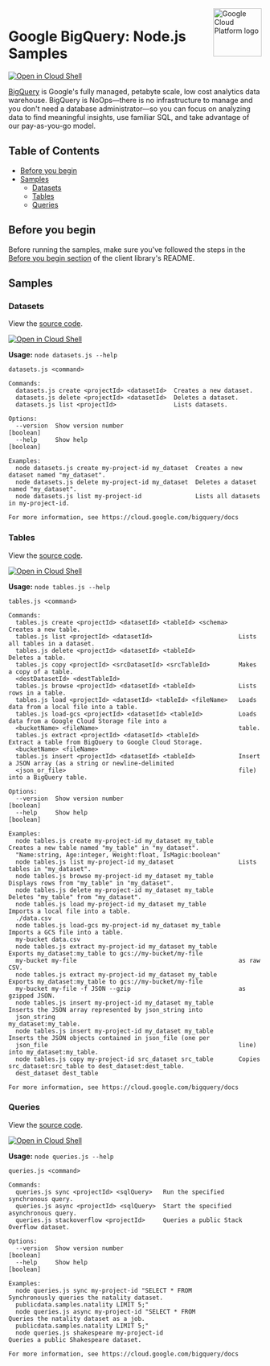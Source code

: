 <img src="https://avatars2.githubusercontent.com/u/2810941?v=3&s=96" alt="Google Cloud Platform logo" title="Google Cloud Platform" align="right" height="96" width="96"/>

# Google BigQuery: Node.js Samples

[![Open in Cloud Shell][shell_img]][shell_link]

[BigQuery](https://cloud.google.com/bigquery/docs) is Google&#x27;s fully managed, petabyte scale, low cost analytics data warehouse. BigQuery is NoOps—there is no infrastructure to manage and you don&#x27;t need a database administrator—so you can focus on analyzing data to find meaningful insights, use familiar SQL, and take advantage of our pay-as-you-go model.

## Table of Contents

* [Before you begin](#before-you-begin)
* [Samples](#samples)
  * [Datasets](#datasets)
  * [Tables](#tables)
  * [Queries](#queries)

## Before you begin

Before running the samples, make sure you've followed the steps in the
[Before you begin section](../README.md#before-you-begin) of the client
library's README.

## Samples

### Datasets

View the [source code][datasets_0_code].

[![Open in Cloud Shell][shell_img]](https://console.cloud.google.com/cloudshell/open?git_repo=https://github.com/googleapis/nodejs-bigquery&page=editor&open_in_editor=samples/datasets.js,samples/README.md)

__Usage:__ `node datasets.js --help`

```
datasets.js <command>

Commands:
  datasets.js create <projectId> <datasetId>  Creates a new dataset.
  datasets.js delete <projectId> <datasetId>  Deletes a dataset.
  datasets.js list <projectId>                Lists datasets.

Options:
  --version  Show version number                                                                               [boolean]
  --help     Show help                                                                                         [boolean]

Examples:
  node datasets.js create my-project-id my_dataset  Creates a new dataset named "my_dataset".
  node datasets.js delete my-project-id my_dataset  Deletes a dataset named "my_dataset".
  node datasets.js list my-project-id               Lists all datasets in my-project-id.

For more information, see https://cloud.google.com/bigquery/docs
```

[datasets_0_docs]: https://googlecloudplatform.github.io/google-cloud-node/#/docs/bigquery/latest/bigquery/dataset
[datasets_0_code]: datasets.js

### Tables

View the [source code][tables_1_code].

[![Open in Cloud Shell][shell_img]](https://console.cloud.google.com/cloudshell/open?git_repo=https://github.com/googleapis/nodejs-bigquery&page=editor&open_in_editor=samples/tables.js,samples/README.md)

__Usage:__ `node tables.js --help`

```
tables.js <command>

Commands:
  tables.js create <projectId> <datasetId> <tableId> <schema>   Creates a new table.
  tables.js list <projectId> <datasetId>                        Lists all tables in a dataset.
  tables.js delete <projectId> <datasetId> <tableId>            Deletes a table.
  tables.js copy <projectId> <srcDatasetId> <srcTableId>        Makes a copy of a table.
  <destDatasetId> <destTableId>
  tables.js browse <projectId> <datasetId> <tableId>            Lists rows in a table.
  tables.js load <projectId> <datasetId> <tableId> <fileName>   Loads data from a local file into a table.
  tables.js load-gcs <projectId> <datasetId> <tableId>          Loads data from a Google Cloud Storage file into a
  <bucketName> <fileName>                                       table.
  tables.js extract <projectId> <datasetId> <tableId>           Extract a table from BigQuery to Google Cloud Storage.
  <bucketName> <fileName>
  tables.js insert <projectId> <datasetId> <tableId>            Insert a JSON array (as a string or newline-delimited
  <json_or_file>                                                file) into a BigQuery table.

Options:
  --version  Show version number                                                                               [boolean]
  --help     Show help                                                                                         [boolean]

Examples:
  node tables.js create my-project-id my_dataset my_table       Creates a new table named "my_table" in "my_dataset".
  "Name:string, Age:integer, Weight:float, IsMagic:boolean"
  node tables.js list my-project-id my_dataset                  Lists tables in "my_dataset".
  node tables.js browse my-project-id my_dataset my_table       Displays rows from "my_table" in "my_dataset".
  node tables.js delete my-project-id my_dataset my_table       Deletes "my_table" from "my_dataset".
  node tables.js load my-project-id my_dataset my_table         Imports a local file into a table.
  ./data.csv
  node tables.js load-gcs my-project-id my_dataset my_table     Imports a GCS file into a table.
  my-bucket data.csv
  node tables.js extract my-project-id my_dataset my_table      Exports my_dataset:my_table to gcs://my-bucket/my-file
  my-bucket my-file                                             as raw CSV.
  node tables.js extract my-project-id my_dataset my_table      Exports my_dataset:my_table to gcs://my-bucket/my-file
  my-bucket my-file -f JSON --gzip                              as gzipped JSON.
  node tables.js insert my-project-id my_dataset my_table       Inserts the JSON array represented by json_string into
  json_string                                                   my_dataset:my_table.
  node tables.js insert my-project-id my_dataset my_table       Inserts the JSON objects contained in json_file (one per
  json_file                                                     line) into my_dataset:my_table.
  node tables.js copy my-project-id src_dataset src_table       Copies src_dataset:src_table to dest_dataset:dest_table.
  dest_dataset dest_table

For more information, see https://cloud.google.com/bigquery/docs
```

[tables_1_docs]: https://googlecloudplatform.github.io/google-cloud-node/#/docs/google-cloud/latest/bigquery/table
[tables_1_code]: tables.js

### Queries

View the [source code][queries_2_code].

[![Open in Cloud Shell][shell_img]](https://console.cloud.google.com/cloudshell/open?git_repo=https://github.com/googleapis/nodejs-bigquery&page=editor&open_in_editor=samples/queries.js,samples/README.md)

__Usage:__ `node queries.js --help`

```
queries.js <command>

Commands:
  queries.js sync <projectId> <sqlQuery>   Run the specified synchronous query.
  queries.js async <projectId> <sqlQuery>  Start the specified asynchronous query.
  queries.js stackoverflow <projectId>     Queries a public Stack Overflow dataset.

Options:
  --version  Show version number                                                                               [boolean]
  --help     Show help                                                                                         [boolean]

Examples:
  node queries.js sync my-project-id "SELECT * FROM             Synchronously queries the natality dataset.
  publicdata.samples.natality LIMIT 5;"
  node queries.js async my-project-id "SELECT * FROM            Queries the natality dataset as a job.
  publicdata.samples.natality LIMIT 5;"
  node queries.js shakespeare my-project-id                     Queries a public Shakespeare dataset.

For more information, see https://cloud.google.com/bigquery/docs
```

[queries_2_docs]: https://googlecloudplatform.github.io/google-cloud-node/#/docs/bigquery/latest/bigquery
[queries_2_code]: queries.js

[shell_img]: http://gstatic.com/cloudssh/images/open-btn.png
[shell_link]: https://console.cloud.google.com/cloudshell/open?git_repo=https://github.com/googleapis/nodejs-bigquery&page=editor&open_in_editor=samples/README.md
